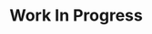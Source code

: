 <html lang="en">
<head>
    <meta charset="UTF-8">
    <meta http-equiv="X-UA-Compatible" content="IE=edge">
    <meta name="viewport" content="width=device-width, initial-scale=1.0">
    <title>Angularity Space</title>
</head>
<body>
    <h1>Work In Progress</h1>
</body>
</html>

